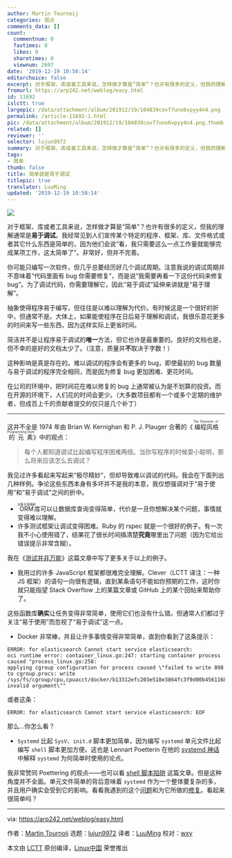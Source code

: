 ```yaml
---
author: Martin Tournoij
categories: 观点
comments_data: []
count:
  commentnum: 0
  favtimes: 0
  likes: 0
  sharetimes: 0
  viewnum: 2697
date: '2019-12-19 10:50:14'
editorchoice: false
excerpt: 对于框架、库或者工具来说，怎样做才算是“简单”？也许有很多的定义，但我的理解通常是易于调试。
fromurl: https://arp242.net/weblog/easy.html
id: 11692
islctt: true
largepic: /data/attachment/album/201912/19/104839covf7uno6vpyy4n4.png
permalink: /article-11692-1.html
pic: /data/attachment/album/201912/19/104839covf7uno6vpyy4n4.png.thumb.jpg
related: []
reviewer: ''
selector: lujun9972
summary: 对于框架、库或者工具来说，怎样做才算是“简单”？也许有很多的定义，但我的理解通常是易于调试。
tags:
- 简单
thumb: false
title: 简单就是易于调试
titlepic: true
translator: LuuMing
updated: '2019-12-19 10:50:14'
---
```


![](/data/attachment/album/201912/19/104839covf7uno6vpyy4n4.png)


对于框架、库或者工具来说，怎样做才算是“简单”？也许有很多的定义，但我的理解通常是**易于调试**。我经常见到人们宣传某个特定的程序、框架、库、文件格式或者其它什么东西是简单的，因为他们会说“看，我只需要这么一点工作量就能够完成某项工作，这太简单了”。非常好，但并不完善。


你可能只编写一次软件，但几乎总要经历好几个调试周期。注意我说的调试周期并不意味着“代码里面有 bug 你需要修复”，而是说“我需要再看一下这份代码来修复 bug”。为了调试代码，你需要理解它，因此“易于调试”延伸来讲就是“易于理解”。


抽象使得程序易于编写，但往往是以难以理解为代价。有时候这是一个很好的折中，但通常不是。大体上，如果能使程序在日后易于理解和调试，我很乐意花更多的时间来写一些东西，因为这样实际上更省时间。


简洁并不是让程序易于调试的**唯一**方法，但它也许是最重要的。良好的文档也是，但不幸的是好的文档太少了。（注意，质量并**不**取决于字数！）


这种影响是真是存在的。难以调试的程序会有更多的 bug，即使最初的 bug 数量与易于调试的程序完全相同，而是因为修复 bug 更加困难、更花时间。


在公司的环境中，把时间花在难以修复的 bug 上通常被认为是不划算的投资。而在开源的环境下，人们花的时间会更少。（大多数项目都有一个或多个定期的维护者，但成百上千的贡献者提交的仅只是几个补丁）




---


这并不全是 1974 年由 Brian W. Kernighan 和 P. J. Plauger 合著的《<ruby> 编程风格的元素 <rt>  The Elements of Programming Style </rt></ruby>》中的观点：



> 
> 每个人都知道调试比起编写程序困难两倍。当你写程序的时候耍小聪明，那么将来应该怎么去调试？
> 
> 
> 


我见过许多看起来写起来“极尽精妙”，但却导致难以调试的代码。我会在下面列出几种样例。争论这些东西本身有多坏并不是我的本意，我仅想强调对于“易于使用”和“易于调试”之间的折中。


* <ruby> ORM <rt>  对象关系映射 </rt></ruby> 库可以让数据库查询变得简单，代价是一旦你想解决某个问题，事情就变得难以理解。
* 许多测试框架让调试变得困难。Ruby 的 rspec 就是一个很好的例子。有一次我不小心使用错了，结果花了很长时间搞清楚**究竟**哪里出了问题（因为它给出错误提示非常含糊）。


我在《[测试并非万能](https://www.arp242.net/testing.html)》这篇文章中写了更多关于以上的例子。
* 我用过的许多 JavaScript 框架都很难完全理解。Clever（LCTT 译注：一种 JS 框架）的语句一向很有逻辑，直到某条语句不能如你预期的工作，这时你就只能指望 Stack Overflow 上的某篇文章或 GitHub 上的某个回帖来帮助你了。


这些函数库**确实**让任务变得非常简单，使用它们也没有什么错。但通常人们都过于关注“易于使用”而忽视了“易于调试”这一点。
* Docker 非常棒，并且让许多事情变得非常简单，直到你看到了这条提示：



```
ERROR: for elasticsearch Cannot start service elasticsearch:
oci runtime error: container_linux.go:247: starting container process caused "process_linux.go:258:
applying cgroup configuration for process caused \"failed to write 898 to cgroup.procs: write
/sys/fs/cgroup/cpu,cpuacct/docker/b13312efc203e518e3864fc3f9d00b4561168ebd4d9aad590cc56da610b8dd0e/cgroup.procs:
invalid argument\""
```

或者这条：



```
ERROR: for elasticsearch Cannot start service elasticsearch: EOF
```

那么…你怎么看？
* `Systemd` 比起 `SysV`、`init.d` 脚本更加简单，因为编写 `systemd` 单元文件比起编写 `shell` 脚本更加方便。这也是 Lennart Poetterin 在他的 [systemd 神话](http://0pointer.de/blog/projects/the-biggest-myths.html) 中解释 `systemd` 为何简单时使用的论点。


我非常赞同 Poettering 的观点——也可以看 [shell 脚本陷阱](https://www.arp242.net/shell-scripting-trap.html) 这篇文章。但是这种角度并不全面。单元文件简单的背后意味着 `systemd` 作为一个整体要复杂的多，并且用户确实会受到它的影响。看看我遇到的这个[问题](https://unix.stackexchange.com/q/185495/33645)和为它所做的[修复](https://cgit.freedesktop.org/systemd/systemd/commit/?id=6e392c9c45643d106673c6643ac8bf4e65da13c1)。看起来很简单吗？




---


via: <https://arp242.net/weblog/easy.html>


作者：[Martin Tournoij](https://arp242.net/) 选题：[lujun9972](https://github.com/lujun9972) 译者：[LuuMing](https://github.com/LuuMing) 校对：[wxy](https://github.com/wxy)


本文由 [LCTT](https://github.com/LCTT/TranslateProject) 原创编译，[Linux中国](https://linux.cn/) 荣誉推出